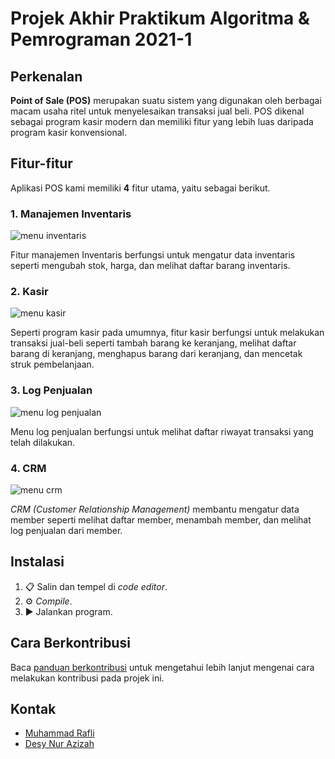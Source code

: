 # Projek Akhir Praktikum Algoritma & Pemrograman 2021-1

## Perkenalan

**Point of Sale (POS)** merupakan suatu sistem yang digunakan oleh berbagai macam usaha ritel untuk menyelesaikan transaksi jual beli. POS dikenal sebagai program kasir modern dan memiliki fitur yang lebih luas daripada program kasir konvensional.

## Fitur-fitur

Aplikasi POS kami memiliki **4** fitur utama, yaitu sebagai berikut.

### 1. Manajemen Inventaris

![menu inventaris](https://res.cloudinary.com/mrafliy/image/upload/v1638812896/prak-alpro-2021-1/Projek%20Akhir/menu_inv.jpg)

Fitur manajemen Inventaris berfungsi untuk mengatur data inventaris seperti mengubah stok, harga, dan melihat daftar barang inventaris.

### 2. Kasir

![menu kasir](https://res.cloudinary.com/mrafliy/image/upload/v1638813171/prak-alpro-2021-1/Projek%20Akhir/menu_kasir.jpg)

Seperti program kasir pada umumnya, fitur kasir berfungsi untuk melakukan transaksi jual-beli seperti tambah barang ke keranjang, melihat daftar barang di keranjang, menghapus barang dari keranjang, dan mencetak struk pembelanjaan.

### 3. Log Penjualan

![menu log penjualan](https://res.cloudinary.com/mrafliy/image/upload/v1638813918/prak-alpro-2021-1/Projek%20Akhir/menu_log.jpg)

Menu log penjualan berfungsi untuk melihat daftar riwayat transaksi yang telah dilakukan.

### 4. CRM

![menu crm](https://res.cloudinary.com/mrafliy/image/upload/v1638813962/prak-alpro-2021-1/Projek%20Akhir/menu_crm.jpg)

_CRM (Customer Relationship Management)_ membantu mengatur data member seperti melihat daftar member, menambah member, dan melihat log penjualan dari member.

## Instalasi

1. 📋 Salin dan tempel di _code editor_.
2. ⚙ _Compile_.
3. ▶ Jalankan program.

## Cara Berkontribusi

Baca [panduan berkontribusi](CONTRIBUTING.MD) untuk mengetahui lebih lanjut mengenai cara melakukan kontribusi pada projek ini.

## Kontak

- [Muhammad Rafli](mrafli.work@gmail.com)
- [Desy Nur Azizah](123210083@gmail.com)
